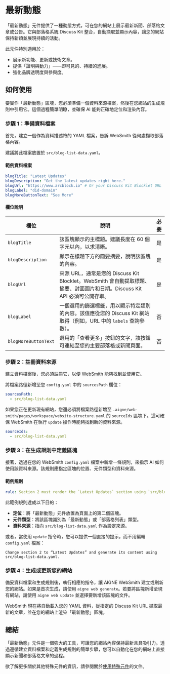 # 最新動態

「最新動態」元件提供了一種動態方式，可在您的網站上展示最新新聞、部落格文章或公告。它與部落格系統 Discuss Kit 整合，自動擷取並顯示內容，讓您的網站保持新穎並展現持續的活動。

此元件特別適用於：
- 展示新功能、更新或技術文章。
- 提供「證明與動力」——即可見的、持續的進展。
- 強化品牌透明度與參與度。

## 如何使用

要實作「最新動態」區塊，您必須準備一個資料來源檔案，然後在您網站的生成規則中引用它。這個過程簡單明瞭，並確保 AI 能夠正確地定位和渲染內容。

### 步驟 1：準備資料檔案

首先，建立一個作為資料描述符的 YAML 檔案，告訴 WebSmith 從何處擷取部落格內容。

建議將此檔案放置於 `src/blog-list-data.yaml`。

#### 範例資料檔案

```yaml src/blog-list-data.yaml icon=yaml
blogTitle: "Latest Updates"
blogDescription: "Get the latest updates right here."
blogUrl: "https://www.arcblock.io" # Or your Discuss Kit Blocklet URL
blogLabel: "did-domain"
blogMoreButtonText: "See More"
```

#### 欄位說明

| 欄位 | 說明 | 必要 |
| -------------------- | ------------------------------------------------------------------------------------------------------------------------------------------------------------------------------------------------------ | :------: |
| `blogTitle` | 該區塊顯示的主標題。建議長度在 60 個字元以內，以求清晰。 | 是 |
| `blogDescription` | 顯示在標題下方的簡要摘要，說明該區塊的內容。 | 是 |
| `blogUrl` | 來源 URL，通常是您的 Discuss Kit Blocklet。WebSmith 會自動提取標題、摘要、封面圖片和日期。Discuss Kit API 必須可公開存取。 | 是 |
| `blogLabel` | 一個選用的篩選標籤，用以顯示特定類別的內容。該值應從您的 Discuss Kit 網站取得（例如，URL 中的 `labels` 查詢參數）。 | 否 |
| `blogMoreButtonText` | 選用的「查看更多」按鈕的文字，該按鈕可連結至您的主要部落格或新聞頁面。 | 否 |

### 步驟 2：註冊資料來源

建立資料檔案後，您必須註冊它，以便 WebSmith 能夠找到並使用它。

將檔案路徑新增至您 `config.yaml` 中的 `sourcesPath` 欄位：

```yaml config.yaml icon=yaml
sourcesPath:
  - src/blog-list-data.yaml
```

如果您正在更新現有網站，您還必須將檔案路徑新增至 `.aigne/web-smith/pages/workspace/website-structure.yaml` 的 `sourceIds` 區塊下。這可確保 WebSmith 在執行 `update` 操作時能夠找到新的資料來源。

```yaml .aigne/web-smith/pages/workspace/website-structure.yaml icon=yaml
sourceIds:
  - src/blog-list-data.yaml
```

### 步驟 3：在生成規則中定義區塊

接著，透過在您的 WebSmith `config.yaml` 檔案中新增一條規則，來指示 AI 如何使用該資料來源。該規則應指定區塊的位置、元件類型和資料來源。

#### 範例規則

```yaml config.yaml icon=yaml
rule: Section 2 must render the `Latest Updates` section using `src/blog-list-data.yaml` as immediate proof and momentum.
```

此範例規則達成以下目的：
*   **定位**：將「最新動態」元件放置為頁面上的第二個區塊。
*   **元件類型**：將該區塊識別為「最新動態」或「部落格列表」類型。
*   **資料來源**：指向 `src/blog-list-data.yaml` 作為設定來源。

或者，當使用 `update` 指令時，您可以提供一個直接的提示，而不用編輯 `config.yaml` 檔案：

```
Change section 2 to “Latest Updates” and generate its content using src/blog-list-data.yaml.
```

### 步驟 4：生成或更新您的網站

備妥資料檔案和生成規則後，執行相應的指令，讓 AIGNE WebSmith 建立或刷新您的網站。如果是首次生成，請使用 `aigne web generate`。若要將區塊新增至現有網站，請使用 `aigne web update` 並選擇要新增該區塊的文件。

WebSmith 現在將自動載入您的 YAML 資料，從指定的 Discuss Kit URL 擷取最新的文章，並在您的網站上渲染「最新動態」區塊。

## 總結

「最新動態」元件是一個強大的工具，可讓您的網站內容保持最新且具吸引力。透過遵循建立資料檔案和定義生成規則的簡單步驟，您可以自動化在您的網站上直接顯示新聞和部落格文章的過程。

欲了解更多關於其他特殊元件的資訊，請參閱關於[使用特殊元件](./advanced-features-using-special-components.md)的文件。
